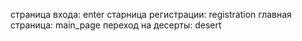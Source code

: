 страница входа: enter
старница регистрации: registration
главная страница: main_page
переход на десерты: desert


